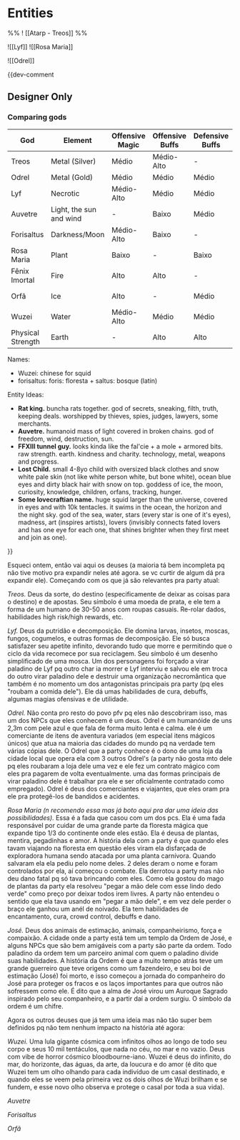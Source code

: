 # Entities
%% ! [[Atarp - Treos]] %%

![[Lyf]]
![[Rosa Maria]]

![[Odrel]]


{{dev-comment
## Designer Only

### Comparing gods

| God               | Element                 | Offensive Magic | Offensive Buffs | Defensive Buffs | Debuffs    | Utility     | Healing     |
| ----------------- | ----------------------- | --------------- | --------------- | --------------- | ---------- | ----------- | ----------- |
| Treos             | Metal (Silver)          | Médio           | Médio-Alto      | -               | Médio      | Média-Alta  | -           |
| Odrel             | Metal (Gold)            | Médio           | Médio           | Médio           | -          | Alta        | -           |
| Lyf               | Necrotic                | Médio-Alto      | Médio           | Médio           | Médio-Alto | Baixa       | Médio-Baixo |
| Auvetre           | Light, the sun and wind | -               | Baixo           | Médio           | -          | Alta        | Baixo       |
| Forisaltus        | Darkness/Moon           | Médio-Alto      | Baixo           | -               | Alto       | Média       | Alto        |
| Rosa Maria        | Plant                   | Baixo           | -               | Baixo           | Super-Alto | Média-Baixa | Médio       |
| Fênix Imortal     | Fire                    | Alto            | Alto            | -               | -          | Baixa       | Alto        |
| Orfã              | Ice                     | Alto            | -               | Médio           | Médio-Alto | Média       | -           |
| Wuzei             | Water                   | Médio-Alto      | Médio           | Médio           | Alto       | Média-Alta  | -           |
| Physical Strength | Earth                   | -               | Alto            | Alto            | -          | Média-Alta  | -           |

Names:
- Wuzei: chinese for squid
- forisaltus: foris: floresta + saltus: bosque (latin)

Entity Ideas:
- **Rat king.** buncha rats together. god of secrets, sneaking, filth, truth, keeping deals. worshipped by thieves, spies, judges, lawyers, some merchants.
- **Auvetre.** humanoid mass of light covered in broken chains. god of freedom, wind, destruction, sun.
- **FFXIII tunnel guy.** looks kinda like the fal'cie + a mole + armored bits. raw strength. earth. kindness and charity. technology, metal, weapons and progress.
- **Lost Child.** small 4-8yo child with oversized black clothes and snow white pale skin (not like white person white, but bone white), ocean blue eyes and dirty black hair with snow on top. goddess of ice, the moon, curiosity, knowledge, children, orfans, tracking, hunger.
- **Some lovecraftian name.** huge squid larger than the universe, covered in eyes and with 10k tentacles. it swims in the ocean, the horizon and the night sky. god of the sea, water, stars (every star is one of it's eyes), madness, art (inspires artists), lovers (invisibly connects fated lovers and has one eye for each one, that shines brighter when they first meet and join as one).

}}


Esqueci ontem, então vai aqui os deuses (a maioria tá bem incompleta pq não tive motivo pra expandir neles até agora. se vc curtir de algum dá pra expandir ele). Começando com os que já são relevantes pra party atual:

*Treos.* Deus da sorte, do destino (especificamente de deixar as coisas para o destino) e de apostas. Seu símbolo é uma moeda de prata, e ele tem a forma de um humano de 30-50 anos com roupas casuais. Re-rolar dados, habilidades high risk/high rewards, etc.

*Lyf.* Deus da putridão e decomposição. Ele domina larvas, insetos, moscas, fungos, cogumelos, e outras formas de decomposição. Ele só busca satisfazer seu apetite infinito, devorando tudo que morre e permitindo que o ciclo da vida recomece por sua reciclagem. Seu símbolo é um desenho simplificado de uma mosca. Um dos personagens foi forçado a virar paladino de Lyf pq outro char ia morrer e Lyf interviu e salvou ele em troca do outro virar paladino dele e destruir uma organização necromântica que também é no momento um dos antagonistas principais pra party (pq eles "roubam a comida dele"). Ele dá umas habilidades de cura, debuffs, algumas magias ofensivas e de utilidade.

*Odrel.* Não conta pro resto do povo pfv pq eles não descobriram isso, mas um dos NPCs que eles conhecem é um deus. Odrel é um humanóide de uns 2,3m com pele azul e que fala de forma muito lenta e calma. ele é um comerciante de itens de aventura variados (em especial itens mágicos únicos) que atua na maioria das cidades do mundo pq na verdade tem várias cópias dele. O Odrel que a party conhece é o dono de uma loja da cidade local que opera ela com 3 outros Odrel's (a party não gosta mto dele pq eles roubaram a loja dele uma vez e ele fez um contrato mágico com eles pra pagarem de volta eventualmente. uma das formas principais de virar paladino dele é trabalhar pra ele e ser oficialmente contratado como empregado). Odrel é deus dos comerciantes e viajantes, que eles oram pra ele pra protegê-los de bandidos e acidentes.

*Rosa Maria (n recomendo essa mas já boto aqui pra dar uma ideia das possibilidades).* Essa é a fada que casou com um dos pcs. Ela é uma fada responsável por cuidar de uma grande parte da floresta mágica que expande tipo 1/3 do continente onde eles estão. Ela é deusa de plantas, mentira, pegadinhas e amor. A história dela com a party é que quando eles tavam viajando na floresta em questão eles viram ela disfarçada de exploradora humana sendo atacada por uma planta carnívora. Quando salvaram ela ela pediu pelo nome deles. 2 deles deram o nome e foram controlados por ela, aí começou o combate. Ela derrotou a party mas não deu dano fatal pq só tava brincando com eles. Como ela gostou do mago de plantas da party ela resolveu "pegar a mão dele com esse lindo dedo verde" como preço por deixar todos irem livres. A party não entendeu o sentido que ela tava usando em "pegar a mão dele", e em vez dele perder o braço ele ganhou um anél de noivado. Ela tem habilidades de encantamento, cura, crowd control, debuffs e dano.

*José.* Deus dos animais de estimação, animais, companheirismo, força e compaixão. A cidade onde a party está tem um templo da Ordem de José, e alguns NPCs que são bem amigáveis com a party são parte da ordem. Todo paladino da ordem tem um parceiro animal com quem o paladino divide suas habilidades. A história da Ordem é que a muito tempo atrás teve um grande guerreiro que teve origens como um fazendeiro, e seu boi de estimação (José) foi morto, e isso começou a jornada do companheiro do José para proteger os fracos e os laços importantes para que outros não sofressem como ele. É dito que a alma de José virou um Auroque Sagrado inspirado pelo seu companheiro, e a partir daí a ordem surgiu. O símbolo da ordem é um chifre.

Agora os outros deuses que já tem uma ideia mas não tão super bem definidos pq não tem nenhum impacto na história até agora:

*Wuzei.* Uma lula gigante cósmica com infinitos olhos ao longo de todo seu corpo e seus 10 mil tentáculos, que nada no céu, no mar e no vazio. Deus com vibe de horror cósmico bloodbourne-iano. Wuzei é deus do infinito, do mar, do horizonte, das águas, da arte, da loucura e do amor (é dito que Wuzei tem um olho olhando para cada indivíduo de um casal destinado, e quando eles se veem pela primeira vez os dois olhos de Wuzi brilham e se fundem, e esse novo olho observa e protege o casal por toda a sua vida).

*Auvetre*

*Forisaltus*

*Orfã*